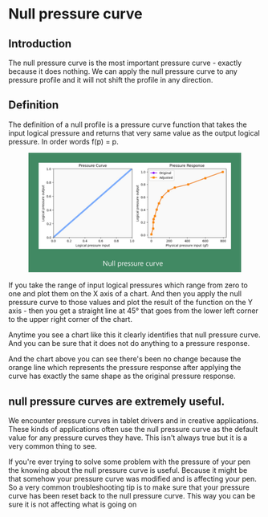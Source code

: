 # Null pressure curve

## Introduction

The null pressure curve is the most important pressure curve - exactly because it does nothing. We can apply the null pressure curve to any pressure profile and it will not shift the profile in any direction.

## Definition

The definition of a null profile is a pressure curve function that takes the input logical pressure and returns that very same value as the output logical pressure. In order words f(p) = p.

<figure><img src="../../.gitbook/assets/Slide_20240722_142454 (2).jpg" alt=""><figcaption></figcaption></figure>

If you take the range of input logical pressures which range from zero to one and plot them on the X axis of a chart. And then you apply the null pressure curve to those values and plot the result of the function on the Y axis - then you get a straight line at 45° that goes from the lower left corner to the upper right corner of the chart.

Anytime you see a chart like this it clearly identifies that null pressure curve. And you can be sure that it does not do anything to a pressure response.

And the chart above you can see there's been no change because the orange line which represents the pressure response after applying the curve has exactly the same shape as the original pressure response.

## null pressure curves are extremely useful.

We encounter pressure curves in tablet drivers and in creative applications. These kinds of applications often use the null pressure curve as the default value for any pressure curves they have. This isn't always true but it is a very common thing to see.

If you're ever trying to solve some problem with the pressure of your pen the knowing about the null pressure curve is useful. Because it might be that somehow your pressure curve was modified and is affecting your pen. So a very common troubleshooting tip is to make sure that your pressure curve has been reset back to the null pressure curve. This way you can be sure it is not affecting what is going on



